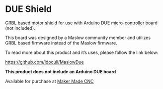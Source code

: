 # DUE Shield

GRBL based motor shield for use with Arduino DUE micro-controller board (not included).

This board was designed by a Maslow community member and utilizes GRBL based firmware instead of the Maslow firmware.

To read more about this product and it’s uses, please follow the link below:

 

https://github.com/ldocull/MaslowDue

 

**This product does not include an Arduino DUE board**

Available for purchase at [Maker Made CNC](https://www.makermadecnc.com/product/maslow-cnc-grbl-shield/)

